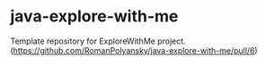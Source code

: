 # java-explore-with-me
Template repository for ExploreWithMe project.
(https://github.com/RomanPolyansky/java-explore-with-me/pull/6)